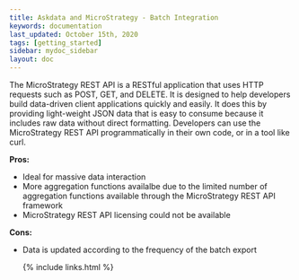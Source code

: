 ```yaml
---
title: Askdata and MicroStrategy - Batch Integration
keywords: documentation
last_updated: October 15th, 2020
tags: [getting_started]
sidebar: mydoc_sidebar
layout: doc
---
```


The MicroStrategy REST API is a RESTful application that uses HTTP requests such as POST, GET, and DELETE. It is designed to help developers build data-driven client applications quickly and easily. It does this by providing light-weight JSON data that is easy to consume because it includes raw data without direct formatting. Developers can use the MicroStrategy REST API programmatically in their own code, or in a tool like curl.


**Pros:**


* Ideal for massive data interaction
* More aggregation functions availalbe due to the limited number of aggregation functions available through the MicroStrategy REST API framework
* MicroStrategy REST API licensing could not be available

**Cons:**


* Data is updated according to the frequency of the batch export



    {% include links.html %}

    